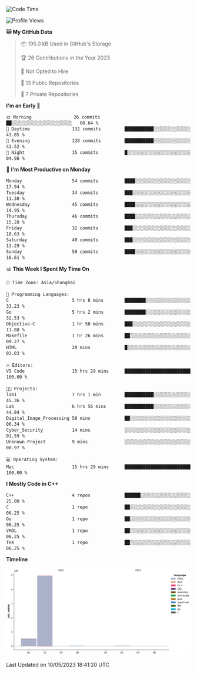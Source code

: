 <!--START_SECTION:waka-->
![Code Time](http://img.shields.io/badge/Code%20Time-43%20hrs%2053%20mins-blue)

![Profile Views](http://img.shields.io/badge/Profile%20Views-1-blue)

**🐱 My GitHub Data** 

> 📦 195.0 kB Used in GitHub's Storage 
 > 
> 🏆 26 Contributions in the Year 2023
 > 
> 🚫 Not Opted to Hire
 > 
> 📜 13 Public Repositories 
 > 
> 🔑 7 Private Repositories 
 > 
**I'm an Early 🐤** 

```text
🌞 Morning                26 commits          ██░░░░░░░░░░░░░░░░░░░░░░░   08.64 % 
🌆 Daytime                132 commits         ███████████░░░░░░░░░░░░░░   43.85 % 
🌃 Evening                128 commits         ███████████░░░░░░░░░░░░░░   42.52 % 
🌙 Night                  15 commits          █░░░░░░░░░░░░░░░░░░░░░░░░   04.98 % 
```
📅 **I'm Most Productive on Monday** 

```text
Monday                   54 commits          ████░░░░░░░░░░░░░░░░░░░░░   17.94 % 
Tuesday                  34 commits          ███░░░░░░░░░░░░░░░░░░░░░░   11.30 % 
Wednesday                45 commits          ████░░░░░░░░░░░░░░░░░░░░░   14.95 % 
Thursday                 46 commits          ████░░░░░░░░░░░░░░░░░░░░░   15.28 % 
Friday                   32 commits          ███░░░░░░░░░░░░░░░░░░░░░░   10.63 % 
Saturday                 40 commits          ███░░░░░░░░░░░░░░░░░░░░░░   13.29 % 
Sunday                   50 commits          ████░░░░░░░░░░░░░░░░░░░░░   16.61 % 
```


📊 **This Week I Spent My Time On** 

```text
🕑︎ Time Zone: Asia/Shanghai

💬 Programming Languages: 
C                        5 hrs 8 mins        ████████░░░░░░░░░░░░░░░░░   33.23 % 
Go                       5 hrs 2 mins        ████████░░░░░░░░░░░░░░░░░   32.53 % 
Objective-C              1 hr 50 mins        ███░░░░░░░░░░░░░░░░░░░░░░   11.88 % 
Makefile                 1 hr 26 mins        ██░░░░░░░░░░░░░░░░░░░░░░░   09.27 % 
HTML                     28 mins             █░░░░░░░░░░░░░░░░░░░░░░░░   03.03 % 

🔥 Editors: 
VS Code                  15 hrs 29 mins      █████████████████████████   100.00 % 

🐱‍💻 Projects: 
lab1                     7 hrs 1 min         ███████████░░░░░░░░░░░░░░   45.36 % 
Lab                      6 hrs 56 mins       ███████████░░░░░░░░░░░░░░   44.84 % 
Digital_Image_Processing 58 mins             ██░░░░░░░░░░░░░░░░░░░░░░░   06.34 % 
Cyber_Security           14 mins             ░░░░░░░░░░░░░░░░░░░░░░░░░   01.59 % 
Unknown Project          9 mins              ░░░░░░░░░░░░░░░░░░░░░░░░░   00.97 % 

💻 Operating System: 
Mac                      15 hrs 29 mins      █████████████████████████   100.00 % 
```

**I Mostly Code in C++** 

```text
C++                      4 repos             ██████░░░░░░░░░░░░░░░░░░░   25.00 % 
C                        1 repo              ██░░░░░░░░░░░░░░░░░░░░░░░   06.25 % 
Go                       1 repo              ██░░░░░░░░░░░░░░░░░░░░░░░   06.25 % 
VHDL                     1 repo              ██░░░░░░░░░░░░░░░░░░░░░░░   06.25 % 
TeX                      1 repo              ██░░░░░░░░░░░░░░░░░░░░░░░   06.25 % 
```



**Timeline**

![Lines of Code chart](https://raw.githubusercontent.com/xkz0777/xkz0777/master/assets/bar_graph.png)


 Last Updated on 10/05/2023 18:41:20 UTC
<!--END_SECTION:waka-->

